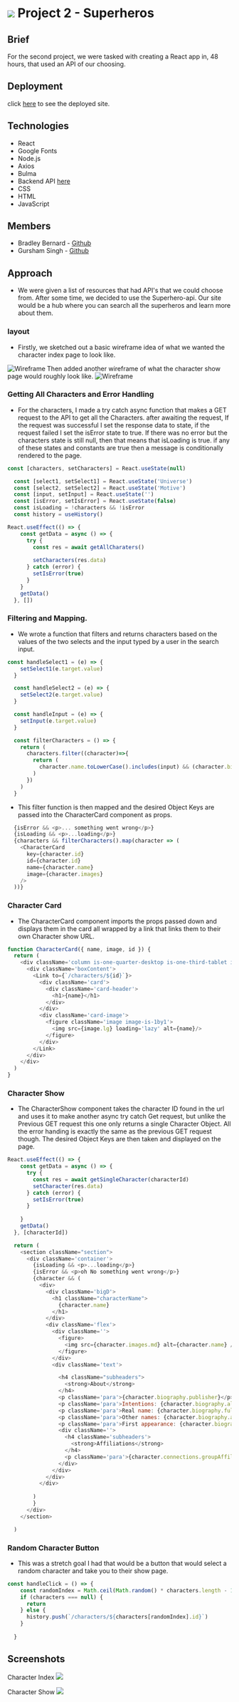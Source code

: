 # ![](https://ga-dash.s3.amazonaws.com/production/assets/logo-9f88ae6c9c3871690e33280fcf557f33.png) Project 2 - Superheros

  

## Brief 
For the second project, we were tasked with creating a React app in, 48 hours, that used an API of our choosing.

## Deployment
click [here](https://project2-sei55-heros.netlify.app/) to see the deployed site.

## Technologies 
- React
- Google Fonts
- Node.js
- Axios
- Bulma
- Backend API [here](https://akabab.github.io/superhero-api/api/)
- CSS
- HTML
- JavaScript

## Members
- Bradley Bernard - [Github](https://github.com/bradb345)
- Gursham Singh - [Github](https://github.com/Gursham2001)

## Approach
- We were given a list of resources that had API's that we could choose from. After some time, we decided to use the Superhero-api. Our site would be a hub where you can search all the superheros  and learn more about them.

### layout
- Firstly, we sketched out a basic wireframe idea of what we wanted the character index page to look like.

![Wireframe](./src/images/ReadMe/Wireframe-1.png)
Then added another wireframe of what the character show page would roughly look like.
![Wireframe](./src/images/ReadMe/Wireframe-2.png)

### Getting All Characters and Error Handling
- For the characters, I made a try catch async function that makes a GET request to the API to get all the Characters. after awaiting the request, If the request was successful I set the response data to state, if the request failed I set the isError state to true. If there was no error but the characters state is still null, then that means that isLoading is true. if any of these states and constants are true then a message is conditionally rendered to the page.

```js
const [characters, setCharacters] = React.useState(null)

  const [select1, setSelect1] = React.useState('Universe')
  const [select2, setSelect2] = React.useState('Motive')
  const [input, setInput] = React.useState('')
  const [isError, setIsError] = React.useState(false)
  const isLoading = !characters && !isError
  const history = useHistory()
```

```js
React.useEffect(() => {
    const getData = async () => {
      try {
        const res = await getAllCharaters()
        
        setCharacters(res.data)
      } catch (error) {
        setIsError(true)
      }
    }
    getData()
  }, [])
```

### Filtering and Mapping.

- We wrote a function that filters and returns characters  based on the values of the two selects and the input typed by a user in the search input. 

```js
const handleSelect1 = (e) => {
    setSelect1(e.target.value)
  }

  const handleSelect2 = (e) => {
    setSelect2(e.target.value)
  }

  const handleInput = (e) => {
    setInput(e.target.value)
  }

  const filterCharacters = () => {
    return (
      characters.filter((character)=>{
        return (
          character.name.toLowerCase().includes(input) && (character.biography.publisher === select1 || select1 === 'Universe') && (character.biography.alignment === select2 || select2 === 'Motive')
        )
      })
    )
  }
```

- This filter function is then mapped and the desired Object Keys are passed into the CharacterCard component as props. 

```js
  {isError && <p>... something went wrong</p>}
  {isLoading && <p>...loading</p>}
  {characters && filterCharacters().map(character => (
    <CharacterCard
      key={character.id}
      id={character.id}
      name={character.name}
      image={character.images}
    />
  ))}
```

### Character Card 
- The CharacterCard component imports the props passed down and displays them in the card all wrapped by a link that links them to their own Character show URL.

```js
function CharacterCard({ name, image, id }) {
  return ( 
    <div className='column is-one-quarter-desktop is-one-third-tablet is-one-half-mobile'>
      <div className='boxContent'>
        <Link to={`/characters/${id}`}>
          <div className='card'>
            <div className='card-header'>
              <h1>{name}</h1>
            </div>
          </div>
          <div className='card-image'>
            <figure className='image image-is-1by1'>
              <img src={image.lg} loading='lazy' alt={name}/>
            </figure>
          </div>
        </Link>
      </div>
    </div>
  )
}
```

### Character Show

- The CharacterShow component takes the character ID found in the url and uses it to make another async try catch Get request, but unlike the Previous GET request this one only returns a single Character Object. All the error handing is exactly the same as the previous GET request though.  The desired Object Keys are then taken and displayed on the page.

```js
React.useEffect(() => {
    const getData = async () => {
      try {
        const res = await getSingleCharacter(characterId)
        setCharacter(res.data)
      } catch (error) {
        setIsError(true)
      }
      
    }  
    getData()
  }, [characterId])

  return (
    <section className="section">
      <div className='container'>
        {isLoading && <p>...loading</p>}
        {isError && <p>oh No something went wrong</p>}
        {character && (
          <div>
            <div className='bigD'>
              <h1 className="characterName">
                {character.name}
              </h1>
            </div>
            <div className='flex'>
              <div className=''>
                <figure>
                  <img src={character.images.md} alt={character.name} />
                </figure>
              </div>
              <div className='text'>

                <h4 className="subheaders">
                  <strong>About</strong>
                </h4>
                <p className='para'>{character.biography.publisher}</p>
                <p className='para'>Intentions: {character.biography.alignment}</p>
                <p className='para'>Real name: {character.biography.fullName}</p>
                <p className='para'>Other names: {character.biography.aliases}</p>
                <p className='para'>First appearance: {character.biography.firstAppearance}</p>
                <div className=''>
                  <h4 className='subheaders'>
                    <strong>Affiliations</strong>
                  </h4>
                  <p className='para'>{character.connections.groupAffiliation}</p>
                </div>
              </div>
            </div>
          </div>
        
        )
        }
      </div>
    </section>

  )
```

### Random Character Button

- This was a stretch goal I had that would be a button that would select a random character and take you to their show page.

```js
const handleClick = () => {
    const randomIndex = Math.ceil(Math.random() * characters.length - 1)
    if (characters === null) {
      return
    } else {
      history.push(`/characters/${characters[randomIndex].id}`)
    }
      
  }
```


## Screenshots
Character Index
![](src/images/ReadMe/CharacterIndex.png)

Character Show
![](src/images/ReadMe/CharacterShow.png)